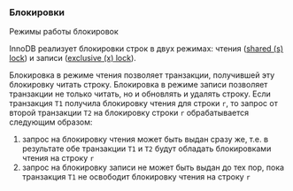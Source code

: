 ### Блокировки

Режимы работы блокировок

InnoDB реализует блокировки строк в двух режимах: чтения ([shared (s) lock](http://dev.mysql.com/doc/refman/5.7/en/glossary.html#glos_shared_lock)) и записи ([exclusive (x) lock](http://dev.mysql.com/doc/refman/5.7/en/glossary.html#glos_exclusive_lock)).

Блокировка в режиме чтения позволяет транзакции, получившей эту блокировку читать строку. Блокировка в режиме записи позволяет транзакции не только читать, но и обновлять и удалять строку.
Если транзакция `T1` получила блокировку чтения для строки `r`, то запрос от второй транзакции `T2` на блокировку строки `r` обрабатывается следующим образом:

1. запрос на блокировку чтения может быть выдан сразу же, т.е. в результате обе транзакции `T1` и `T2` будут обладать блокировками чтения на строку `r`
2. запрос на блокировку записи не может быть выдан до тех пор, пока транзакция `T1` не освободит блокировку чтения на строку `r`

